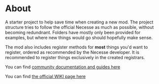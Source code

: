 # About

A starter project to help save time when creating a new mod. The project structure tries to follow the official Necesse as much as possible, without becoming redundnant. Folders have mostly only been provided for examples, but where new things would go should hopefully make sense. 

The mod also includes register methods for **most** things you'd want to register, ordered as recommended by the Necesse developer. It is recommended to register things exclusively in the created registrars. 

You can find [community documentation and guides here](https://necesse-community.github.io/unofficial-docs/#/)

You can find [the official WIKI page here](https://necessewiki.com/Modding)